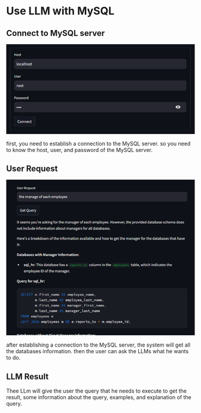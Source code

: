 # Use LLM with MySQL

## Connect to MySQL server

![connect to server](image.png)

first, you need to establish a connection to the MySQL server. so you need to know the host, user, and password of the MySQL server.

## User Request

![user request and llm result](image-1.png)

after establishing a connection to the MySQL server, the system will get all the databases information. then the user can ask the LLMs what he wants to do.

## LLM Result

Thee LLm will give the user the query that he needs to execute to get the result, some information about the query, examples, and explanation of the query.
